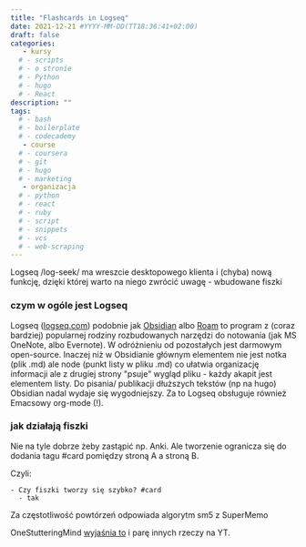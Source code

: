 ```yaml
---
title: "Flashcards in Logseq"
date: 2021-12-21 #YYYY-MM-DD(TT18:36:41+02:00)
draft: false
categories:
   - kursy
  # - scripts
  # - o stronie
  # - Python
  # - hugo
  # - React
description: ""
tags:
  # - bash
  # - boilerplate
  # - codecademy
   - course
  # - coursera
  # - git
  # - hugo
  # - marketing
   - organizacja
  # - python
  # - react
  # - ruby
  # - script
  # - snippets
  # - vcs
  # - web-scraping
---
```

Logseq /log-seek/ ma wreszcie desktopowego klienta i (chyba) nową funkcję, dzięki której warto na niego zwrócić uwagę - wbudowane fiszki

### czym w ogóle jest Logseq

Logseq ([logseq.com](https://logseq.com/)) podobnie jak [Obsidian](https://obsidian.md/) albo [Roam](https://roamresearch.com/) to program z (coraz bardziej) popularnej rodziny rozbudowanych narzędzi do notowania (jak MS OneNote, albo Evernote). W odróżnieniu od pozostałych jest darmowym open-source. Inaczej niż w Obsidianie głównym elementem nie jest notka (plik .md) ale node (punkt listy w pliku .md) co ułatwia organizację informacji ale z drugiej strony "psuje" wygląd pliku - każdy akapit jest elementem listy. Do pisania/ publikacji dłuższych tekstów (np na hugo) Obsidian nadal wydaje się wygodniejszy. Za to Logseq obsługuje również Emacsowy org-mode (!). 

### jak działają fiszki

Nie na tyle dobrze żeby zastąpić np. Anki. Ale tworzenie ogranicza się do dodania tagu #card pomiędzy stroną A a stroną B.

Czyli:

```code
- Czy fiszki tworzy się szybko? #card
  - tak
```
Za częstotliwość powtórzeń odpowiada algorytm sm5 z SuperMemo

OneStutteringMind [wyjaśnia to](https://www.youtube.com/watch?v=zyFcvET62PY) i parę innych rzeczy na YT.